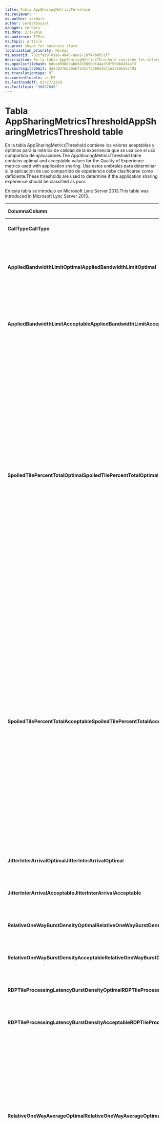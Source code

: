 ```yaml
---
title: Tabla AppSharingMetricsThreshold
ms.reviewer: ''
ms.author: serdars
author: SerdarSoysal
manager: serdars
ms.date: 2/1/2018
ms.audience: ITPro
ms.topic: article
ms.prod: skype-for-business-itpro
localization_priority: Normal
ms.assetid: 782cfab9-01a6-4843-aea1-28f47b0b51f7
description: En la tabla AppSharingMetricsThreshold contiene los valores aceptables y óptimos para la métrica de calidad de la experiencia que se usa con el uso compartido de aplicaciones. Usa estos umbrales para determinar si la aplicación de uso compartido de experiencia debe clasificarse como deficiente.
ms.openlocfilehash: bddad99803ab6683985b0f44ed5df509b84344f3
ms.sourcegitcommit: da8c037bb30abf5d5cf3b60d4b71e3a10e553402
ms.translationtype: MT
ms.contentlocale: es-ES
ms.lasthandoff: 03/27/2019
ms.locfileid: "30877045"
---
```

# <a name="appsharingmetricsthreshold-table"></a><span data-ttu-id="1f7d5-104">Tabla AppSharingMetricsThreshold</span><span class="sxs-lookup"><span data-stu-id="1f7d5-104">AppSharingMetricsThreshold table</span></span>
 
<span data-ttu-id="1f7d5-105">En la tabla AppSharingMetricsThreshold contiene los valores aceptables y óptimos para la métrica de calidad de la experiencia que se usa con el uso compartido de aplicaciones.</span><span class="sxs-lookup"><span data-stu-id="1f7d5-105">The AppSharingMetricsThreshold table contains optimal and acceptable values for the Quality of Experience metrics used with application sharing.</span></span> <span data-ttu-id="1f7d5-106">Usa estos umbrales para determinar si la aplicación de uso compartido de experiencia debe clasificarse como deficiente.</span><span class="sxs-lookup"><span data-stu-id="1f7d5-106">These thresholds are used to determine if the application sharing experience should be classified as poor.</span></span>
  
<span data-ttu-id="1f7d5-107">En esta tabla se introdujo en Microsoft Lync Server 2013.</span><span class="sxs-lookup"><span data-stu-id="1f7d5-107">This table was introduced in Microsoft Lync Server 2013.</span></span>
  
|<span data-ttu-id="1f7d5-108">**Columna**</span><span class="sxs-lookup"><span data-stu-id="1f7d5-108">**Column**</span></span>|<span data-ttu-id="1f7d5-109">**Tipo de datos**</span><span class="sxs-lookup"><span data-stu-id="1f7d5-109">**Data Type**</span></span>|<span data-ttu-id="1f7d5-110">**Clave o índice**</span><span class="sxs-lookup"><span data-stu-id="1f7d5-110">**Key/Index**</span></span>|<span data-ttu-id="1f7d5-111">**Detalles**</span><span class="sxs-lookup"><span data-stu-id="1f7d5-111">**Details**</span></span>|
|:-----|:-----|:-----|:-----|
|<span data-ttu-id="1f7d5-112">**CallType**</span><span class="sxs-lookup"><span data-stu-id="1f7d5-112">**CallType**</span></span> <br/> |<span data-ttu-id="1f7d5-113">int</span><span class="sxs-lookup"><span data-stu-id="1f7d5-113">int</span></span>  <br/> |<span data-ttu-id="1f7d5-114">Primary</span><span class="sxs-lookup"><span data-stu-id="1f7d5-114">Primary</span></span>  <br/> |<span data-ttu-id="1f7d5-115">Tipo de llamada que se realizó.</span><span class="sxs-lookup"><span data-stu-id="1f7d5-115">Type of call that was placed.</span></span>  <br/> |
|<span data-ttu-id="1f7d5-116">**AppliedBandwidthLimitOptimal**</span><span class="sxs-lookup"><span data-stu-id="1f7d5-116">**AppliedBandwidthLimitOptimal**</span></span> <br/> |<span data-ttu-id="1f7d5-117">int</span><span class="sxs-lookup"><span data-stu-id="1f7d5-117">int</span></span>  <br/> ||<span data-ttu-id="1f7d5-118">Limitación de ancho de banda óptimo para uso compartido de aplicaciones.</span><span class="sxs-lookup"><span data-stu-id="1f7d5-118">Optimal bandwidth limitation for application sharing.</span></span> <span data-ttu-id="1f7d5-119">El valor predeterminado es 1000000.</span><span class="sxs-lookup"><span data-stu-id="1f7d5-119">The default value is 1000000.</span></span>  <br/> |
|<span data-ttu-id="1f7d5-120">**AppliedBandwidthLimitAcceptable**</span><span class="sxs-lookup"><span data-stu-id="1f7d5-120">**AppliedBandwidthLimitAcceptable**</span></span> <br/> |<span data-ttu-id="1f7d5-121">int</span><span class="sxs-lookup"><span data-stu-id="1f7d5-121">int</span></span>  <br/> ||<span data-ttu-id="1f7d5-122">Limitación de ancho de banda aceptable para uso compartido de aplicaciones.</span><span class="sxs-lookup"><span data-stu-id="1f7d5-122">Acceptable bandwidth limitation for application sharing.</span></span> <span data-ttu-id="1f7d5-123">El valor predeterminado es 500000.</span><span class="sxs-lookup"><span data-stu-id="1f7d5-123">The default value is 500000.</span></span>  <br/> |
|<span data-ttu-id="1f7d5-124">**SpoiledTilePercentTotalOptimal**</span><span class="sxs-lookup"><span data-stu-id="1f7d5-124">**SpoiledTilePercentTotalOptimal**</span></span> <br/> |<span data-ttu-id="1f7d5-125">decimal(5,2)</span><span class="sxs-lookup"><span data-stu-id="1f7d5-125">decimal(5,2)</span></span>  <br/> ||<span data-ttu-id="1f7d5-126">Tasa de porcentaje óptima para mosaicos "estropeados" para la clasificación de una calidad de uso compartido de aplicaciones.</span><span class="sxs-lookup"><span data-stu-id="1f7d5-126">Optimal percentage rate for "spoiled" tiles for classifying an Application Sharing quality.</span></span> <span data-ttu-id="1f7d5-127">Este valor es el porcentaje del contenido de la persona que comparte que no llega al Visor.</span><span class="sxs-lookup"><span data-stu-id="1f7d5-127">This value is the percentage of the content from the sharer that did not reach the viewer.</span></span> <span data-ttu-id="1f7d5-128">Contenido puede descartado (o dañado) cuando la persona que comparte descarta mosaicos desde el origen de gráficos o el ASMCU se organizan en mosaico descarta se organizan en mosaico de la persona que comparte respectivamente.</span><span class="sxs-lookup"><span data-stu-id="1f7d5-128">Content may be discarded (or spoiled) when the sharer discards tiles from the graphics source or the ASMCU tiles discards tiles from Sharer respectively.</span></span> <span data-ttu-id="1f7d5-129">El valor predeterminado es 11 por ciento.</span><span class="sxs-lookup"><span data-stu-id="1f7d5-129">The default value is 11 percent.</span></span>  <br/> |
|<span data-ttu-id="1f7d5-130">**SpoiledTilePercentTotalAcceptable**</span><span class="sxs-lookup"><span data-stu-id="1f7d5-130">**SpoiledTilePercentTotalAcceptable**</span></span> <br/> |<span data-ttu-id="1f7d5-131">decimal(5,2)</span><span class="sxs-lookup"><span data-stu-id="1f7d5-131">decimal(5,2)</span></span>  <br/> ||<span data-ttu-id="1f7d5-132">Tasa de porcentaje aceptable para mosaicos "estropeados" para la clasificación de una calidad de uso compartido de aplicaciones.</span><span class="sxs-lookup"><span data-stu-id="1f7d5-132">Acceptable percentage rate for "spoiled" tiles for classifying an Application Sharing quality.</span></span> <span data-ttu-id="1f7d5-133">Este valor es el porcentaje del contenido de la persona que comparte que no llega al Visor.</span><span class="sxs-lookup"><span data-stu-id="1f7d5-133">This value is the percentage of the content from the sharer that did not reach the viewer.</span></span> <span data-ttu-id="1f7d5-134">Contenido puede descartado (o dañado) cuando la persona que comparte descarta mosaicos desde el origen de gráficos o el ASMCU se organizan en mosaico descarta se organizan en mosaico de la persona que comparte respectivamente.</span><span class="sxs-lookup"><span data-stu-id="1f7d5-134">Content may be discarded (or spoiled) when the sharer discards tiles from the graphics source or the ASMCU tiles discards tiles from Sharer respectively.</span></span> <span data-ttu-id="1f7d5-135">El valor predeterminado es 36 por ciento.</span><span class="sxs-lookup"><span data-stu-id="1f7d5-135">The default value is 36 percent.</span></span>  <br/> |
|<span data-ttu-id="1f7d5-136">**JitterInterArrivalOptimal**</span><span class="sxs-lookup"><span data-stu-id="1f7d5-136">**JitterInterArrivalOptimal**</span></span> <br/> |<span data-ttu-id="1f7d5-137">int</span><span class="sxs-lookup"><span data-stu-id="1f7d5-137">int</span></span>  <br/> ||<span data-ttu-id="1f7d5-138">Esta columna no se usa en Microsoft Lync Server 2013.</span><span class="sxs-lookup"><span data-stu-id="1f7d5-138">This column is not used in Microsoft Lync Server 2013.</span></span>  <br/> |
|<span data-ttu-id="1f7d5-139">**JitterInterArrivalAcceptable**</span><span class="sxs-lookup"><span data-stu-id="1f7d5-139">**JitterInterArrivalAcceptable**</span></span> <br/> |<span data-ttu-id="1f7d5-140">int</span><span class="sxs-lookup"><span data-stu-id="1f7d5-140">int</span></span>  <br/> ||<span data-ttu-id="1f7d5-141">Esta columna no se usa en Microsoft Lync Server 2013.</span><span class="sxs-lookup"><span data-stu-id="1f7d5-141">This column is not used in Microsoft Lync Server 2013.</span></span>  <br/> |
|<span data-ttu-id="1f7d5-142">**RelativeOneWayBurstDensityOptimal**</span><span class="sxs-lookup"><span data-stu-id="1f7d5-142">**RelativeOneWayBurstDensityOptimal**</span></span> <br/> |<span data-ttu-id="1f7d5-143">float</span><span class="sxs-lookup"><span data-stu-id="1f7d5-143">float</span></span>  <br/> ||<span data-ttu-id="1f7d5-144">Esta columna no se usa en Microsoft Lync Server 2013.</span><span class="sxs-lookup"><span data-stu-id="1f7d5-144">This column is not used in Microsoft Lync Server 2013.</span></span>  <br/> |
|<span data-ttu-id="1f7d5-145">**RelativeOneWayBurstDensityAcceptable**</span><span class="sxs-lookup"><span data-stu-id="1f7d5-145">**RelativeOneWayBurstDensityAcceptable**</span></span> <br/> |<span data-ttu-id="1f7d5-146">float</span><span class="sxs-lookup"><span data-stu-id="1f7d5-146">float</span></span>  <br/> ||<span data-ttu-id="1f7d5-147">Esta columna no se usa en Microsoft Lync Server 2013.</span><span class="sxs-lookup"><span data-stu-id="1f7d5-147">This column is not used in Microsoft Lync Server 2013.</span></span>  <br/> |
|<span data-ttu-id="1f7d5-148">**RDPTileProcessingLatencyBurstDensityOptimal**</span><span class="sxs-lookup"><span data-stu-id="1f7d5-148">**RDPTileProcessingLatencyBurstDensityOptimal**</span></span> <br/> |<span data-ttu-id="1f7d5-149">float</span><span class="sxs-lookup"><span data-stu-id="1f7d5-149">float</span></span>  <br/> ||<span data-ttu-id="1f7d5-150">Esta columna no se usa en Microsoft Lync Server 2013.</span><span class="sxs-lookup"><span data-stu-id="1f7d5-150">This column is not used in Microsoft Lync Server 2013.</span></span>  <br/> |
|<span data-ttu-id="1f7d5-151">**RDPTileProcessingLatencyBurstDensityAcceptable**</span><span class="sxs-lookup"><span data-stu-id="1f7d5-151">**RDPTileProcessingLatencyBurstDensityAcceptable**</span></span> <br/> |<span data-ttu-id="1f7d5-152">float</span><span class="sxs-lookup"><span data-stu-id="1f7d5-152">float</span></span>  <br/> ||<span data-ttu-id="1f7d5-153">Esta columna no se usa en Microsoft Lync Server 2013.</span><span class="sxs-lookup"><span data-stu-id="1f7d5-153">This column is not used in Microsoft Lync Server 2013.</span></span>  <br/> |
|<span data-ttu-id="1f7d5-154">**RelativeOneWayAverageOptimal**</span><span class="sxs-lookup"><span data-stu-id="1f7d5-154">**RelativeOneWayAverageOptimal**</span></span> <br/> |<span data-ttu-id="1f7d5-155">float</span><span class="sxs-lookup"><span data-stu-id="1f7d5-155">float</span></span>  <br/> ||<span data-ttu-id="1f7d5-156">Valor óptimo para el retraso relativo unidireccional entre los extremos de dos medios implicados en el uso compartido de aplicaciones.</span><span class="sxs-lookup"><span data-stu-id="1f7d5-156">Optimal value for the relative one-way delay between the two media endpoints involved in the application sharing.</span></span> <span data-ttu-id="1f7d5-157">Es una medición de la latencia de un solo salto.</span><span class="sxs-lookup"><span data-stu-id="1f7d5-157">This is a single-hop latency measure.</span></span> <span data-ttu-id="1f7d5-158">El valor predeterminado es 1,0 segundos.</span><span class="sxs-lookup"><span data-stu-id="1f7d5-158">The default value is 1.0 seconds.</span></span>  <br/> <span data-ttu-id="1f7d5-159">La columna se introdujo en Microsoft Lync Server 2013.</span><span class="sxs-lookup"><span data-stu-id="1f7d5-159">The column was introduced in Microsoft Lync Server 2013.</span></span>  <br/> |
|<span data-ttu-id="1f7d5-160">**RelativeOneWayAverageAcceptable**</span><span class="sxs-lookup"><span data-stu-id="1f7d5-160">**RelativeOneWayAverageAcceptable**</span></span> <br/> |<span data-ttu-id="1f7d5-161">float</span><span class="sxs-lookup"><span data-stu-id="1f7d5-161">float</span></span>  <br/> ||<span data-ttu-id="1f7d5-162">Valor óptimo para el retraso relativo unidireccional entre los extremos de dos medios implicados en el uso compartido de aplicaciones.</span><span class="sxs-lookup"><span data-stu-id="1f7d5-162">Optimal value for the relative one-way delay between the two media endpoints involved in the application sharing.</span></span> <span data-ttu-id="1f7d5-163">Es una medición de la latencia de un solo salto.</span><span class="sxs-lookup"><span data-stu-id="1f7d5-163">This is a single-hop latency measure.</span></span> <span data-ttu-id="1f7d5-164">El valor predeterminado es 1,75 segundos.</span><span class="sxs-lookup"><span data-stu-id="1f7d5-164">The default value is 1.75 seconds.</span></span>  <br/> <span data-ttu-id="1f7d5-165">La columna se introdujo en Microsoft Lync Server 2013.</span><span class="sxs-lookup"><span data-stu-id="1f7d5-165">The column was introduced in Microsoft Lync Server 2013.</span></span>  <br/> |
|<span data-ttu-id="1f7d5-166">**RDPTileProcessingLatencyAverageOptimal**</span><span class="sxs-lookup"><span data-stu-id="1f7d5-166">**RDPTileProcessingLatencyAverageOptimal**</span></span> <br/> |<span data-ttu-id="1f7d5-167">float</span><span class="sxs-lookup"><span data-stu-id="1f7d5-167">float</span></span>  <br/> ||<span data-ttu-id="1f7d5-168">Valor óptimo del mosaico RDP promedio de latencia en el servidor de conferencia AS de procesamiento a través de la duración de la sesión de visualización.</span><span class="sxs-lookup"><span data-stu-id="1f7d5-168">Optimal value of the average RDP tile processing latency in the AS Conferencing Server over the duration of the viewing session.</span></span> <span data-ttu-id="1f7d5-169">Latencia es la diferencia de tiempo entre cuando el marco de inicio está codificado en el servidor (que comparte o MCU en función del escenario) y el mismo fotograma de inicio se descodifica en el Visor.</span><span class="sxs-lookup"><span data-stu-id="1f7d5-169">Latency is the time difference between when the Start Frame is encoded on the server (sharer or MCU depending on the scenario) and the same Start Frame is decoded on the viewer.</span></span>  <br/> <span data-ttu-id="1f7d5-170">Una media alta refleja un retraso mayor en la experiencia de visualización.</span><span class="sxs-lookup"><span data-stu-id="1f7d5-170">A high average reflects a longer delay in the viewing experience.</span></span> <span data-ttu-id="1f7d5-171">Un servidor de conferencias sobrecargado podría experimentar una media mayor de retrasos.</span><span class="sxs-lookup"><span data-stu-id="1f7d5-171">An overloaded conferencing server may experience higher average delays.</span></span> <span data-ttu-id="1f7d5-172">El valor predeterminado es de 200 milisegundos.</span><span class="sxs-lookup"><span data-stu-id="1f7d5-172">The default value is 200ms.</span></span>  <br/> <span data-ttu-id="1f7d5-173">La columna se introdujo en Microsoft Lync Server 2013.</span><span class="sxs-lookup"><span data-stu-id="1f7d5-173">The column was introduced in Microsoft Lync Server 2013.</span></span>  <br/> |
|<span data-ttu-id="1f7d5-174">**RDPTileProcessingLatencyAverageAcceptable**</span><span class="sxs-lookup"><span data-stu-id="1f7d5-174">**RDPTileProcessingLatencyAverageAcceptable**</span></span> <br/> |<span data-ttu-id="1f7d5-175">float</span><span class="sxs-lookup"><span data-stu-id="1f7d5-175">float</span></span>  <br/> ||<span data-ttu-id="1f7d5-176">Valor aceptable del mosaico RDP promedio de latencia en el servidor de conferencia AS de procesamiento a través de la duración de la sesión de visualización.</span><span class="sxs-lookup"><span data-stu-id="1f7d5-176">Acceptable value of the average RDP tile processing latency in the AS Conferencing Server over the duration of the viewing session.</span></span> <span data-ttu-id="1f7d5-177">Latencia es la diferencia de tiempo entre cuando el marco de inicio está codificado en el servidor (que comparte o MCU en función del escenario) y el mismo fotograma de inicio se descodifica en el Visor.</span><span class="sxs-lookup"><span data-stu-id="1f7d5-177">Latency is the time difference between when the Start Frame is encoded on the server (sharer or MCU depending on the scenario) and the same Start Frame is decoded on the viewer.</span></span>  <br/> <span data-ttu-id="1f7d5-178">Una media alta refleja un retraso mayor en la experiencia de visualización.</span><span class="sxs-lookup"><span data-stu-id="1f7d5-178">A high average reflects a longer delay in the viewing experience.</span></span> <span data-ttu-id="1f7d5-179">Un servidor de conferencias sobrecargado podría experimentar una media mayor de retrasos.</span><span class="sxs-lookup"><span data-stu-id="1f7d5-179">An overloaded conferencing server may experience higher average delays.</span></span> <span data-ttu-id="1f7d5-180">El valor predeterminado es de 200 milisegundos.</span><span class="sxs-lookup"><span data-stu-id="1f7d5-180">The default value is 200ms.</span></span>  <br/> <span data-ttu-id="1f7d5-181">La columna se introdujo en Microsoft Lync Server 2013.</span><span class="sxs-lookup"><span data-stu-id="1f7d5-181">The column was introduced in Microsoft Lync Server 2013.</span></span>  <br/> |
   

